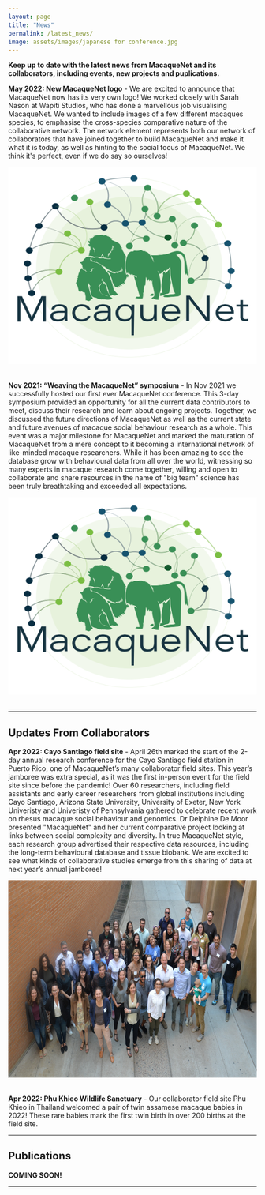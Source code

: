 ```yaml
---
layout: page
title: "News"
permalink: /latest_news/
image: assets/images/japanese for conference.jpg
---
```


**Keep up to date with the latest news from MacaqueNet and its collaborators, including events, new projects and puplications.**

**May 2022: New MacaqueNet logo** - We are excited to announce that MacaqueNet now has its very own logo! We worked closely with Sarah Nason at Wapiti Studios, who has done a marvellous job visualising MacaqueNet. We wanted to include images of a few different macaques species, to emphasise the cross-species comparative nature of the collaborative network. The network element represents both our network of collaborators that have joined together to build MacaqueNet and make it what it is today, as well as hinting to the social focus of MacaqueNet. We think it's perfect, even if we do say so ourselves!
<div style="text-align:center"><img class="image" src="/assets/images/MacaqueNet_Logo_V04-colourB.png" width="700px" height="400" /></div><br/>


**Nov 2021: “Weaving the MacaqueNet” symposium** - In Nov 2021 we successfully hosted our first ever MacaqueNet conference. This 3-day symposium provided an opportunity for all the current data contributors to meet, discuss their research and learn about ongoing projects. Together, we discussed the future directions of MacaqueNet as well as the current state and future avenues of macaque social behaviour research as a whole. This event was a major milestone for MacaqueNet and marked the maturation of MacaqueNet from a mere concept to it becoming a international network of like-minded macaque researchers. While it has been amazing to see the database grow with behavioural data from all over the world, witnessing so many experts in macaque research come together, willing and open to collaborate and share resources in the name of "big team" science has been truly breathtaking and exceeded all expectations.
<div style="text-align:center"><img class="image" src="/assets/images/MacaqueNet_Logo_V04-colourB.png" width="700px" height="400" /></div><br/>

***

## Updates From Collaborators
**Apr 2022: Cayo Santiago field site** - April 26th marked the start of the 2-day annual research conference for the Cayo Santiago field station in Puerto Rico, one of MacaqueNet’s many collaborator field sites. This year’s jamboree was extra special, as it was the first in-person event for the field site since before the pandemic! Over 60 researchers, including field assistants and early career researchers from global institutions including Cayo Santiago, Arizona State University, University of Exeter, New York Univeristy and Univeristy of Pennsylvania gathered to celebrate recent work on rhesus macaque social behaviour and genomics. Dr Delphine De Moor presented "MacaqueNet" and her current comparative project looking at links between social complexity and diversity. In true MacaqueNet style, each research group advertised their respective data resources, including the long-term behavioural database and tissue biobank. We are excited to see what kinds of collaborative studies emerge from this sharing of data at next year’s annual jamboree!
<div style="text-align:center"><img class="image" src="/assets/images/2022-cayo-jamboree-crop.jpg" width="700px" height="400" /></div><br/>

**Apr 2022: Phu Khieo Wildlife Sanctuary** - Our collaborator field site Phu Khieo in Thailand welcomed a pair of twin assamese macaque babies in 2022! These rare babies mark the first twin birth in over 200 births at the field site. 

***

## Publications
**COMING SOON!**

***
